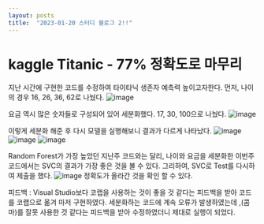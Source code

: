 ```yaml
---
layout: posts
title:  "2023-01-20 스터디 블로그 2!!"
---
```


# kaggle Titanic - 77% 정확도로 마무리

지난 시간에 구현한 코드를 수정하여 타이타닉 생존자 예측력 높이고자한다.
먼저, 나이의 경우 16, 26, 36, 62로 나눴다.
![image](https://user-images.githubusercontent.com/122075306/213640236-330d5891-70da-4334-9c24-76f47b9636a6.png)

요금 역시 많은 숫자들로 구성되어 있어 세분화했다.
17, 30, 100으로 나눴다.
![image](https://user-images.githubusercontent.com/122075306/213640503-4f39cae2-f8af-4391-94b5-5029e2bdda9b.png)

이렇게 세분화 해준 후 다시 모델을 실행해보니 결과가 다르게 나타났다.
![image](https://user-images.githubusercontent.com/122075306/213640777-b0a09a8d-f0ee-413d-8cea-0589af1ee336.png)
![image](https://user-images.githubusercontent.com/122075306/213640861-16c2e3c8-06b5-4a34-b164-74235afd7971.png)
![image](https://user-images.githubusercontent.com/122075306/213640924-0f3e5bb8-0134-479a-8c12-f43ce6fc60ea.png)

Random Forest가 가장 높았던 지난주 코드와는 달리, 나이와 요금을 세분화한 이번주 코드에서는 SVC의 결과가 가장 좋은 것을 볼 수 있다.
그리하여, SVC로 Test를 다시하여 제출을 했다.
![image](https://user-images.githubusercontent.com/122075306/213641131-de079047-07d6-47d1-9873-2aa9da5ece31.png)
정확도가 올라간 것을 확인 할 수 있다.

피드백 : Visual Studio보다 코랩을 사용하는 것이 좋을 것 같다는 피드백을 받아 코드를 코랩으로 옮겨 마저 구현하였다.
세분화하는 코드에 계속 오류가 발생하였는데 ,(콤마)를 잘못 사용한 것 같다는 피드백을 받아 수정하였더니 제대로 실행이 되었다.
